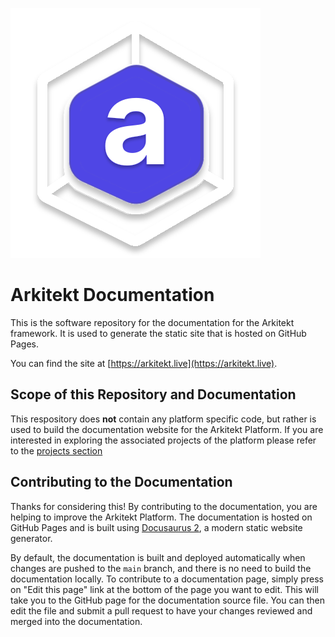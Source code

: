 
[![logo](./static/img/favicon.svg)](https://arkitekt.live)

# Arkitekt Documentation 

This is the software repository for the documentation for the Arkitekt framework.
It is used to generate the static site that is hosted on GitHub Pages.

You can find the site at [https://arkitekt.live](https://arkitekt.live). 


## Scope of this Repository and Documentation

This respository does **not** contain any platform specific code, but rather is used to
build the documentation website for the Arkitekt Platform. If you are interested in
exploring the associated projects of the platform please refer to the 
[projects section](https://arkitekt.live/docs/developers/contribute/projects)


## Contributing to the Documentation

Thanks for considering this! By contributing to the documentation, you are helping to improve the Arkitekt Platform. The documentation is
hosted on GitHub Pages and is built using [Docusaurus 2](https://v2.docusaurus.io/), a modern static website generator.

By default, the documentation is built and deployed automatically when changes are pushed to the `main` branch, and there
is no need to build the documentation locally. To contribute to a documentation page, simply  press on "Edit this page" link
at the bottom of the page you want to edit. This will take you to the GitHub page for the documentation source file. You can
then edit the file and submit a pull request to have your changes reviewed and merged into the documentation.

